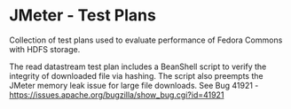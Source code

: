 JMeter - Test Plans
===========

Collection of test plans used to evaluate performance of Fedora Commons with HDFS storage.

The read datastream test plan includes a BeanShell script to verify the integrity of downloaded file via hashing. The script also preempts the JMeter memory leak issue for large file downloads. See Bug 41921 - https://issues.apache.org/bugzilla/show_bug.cgi?id=41921


